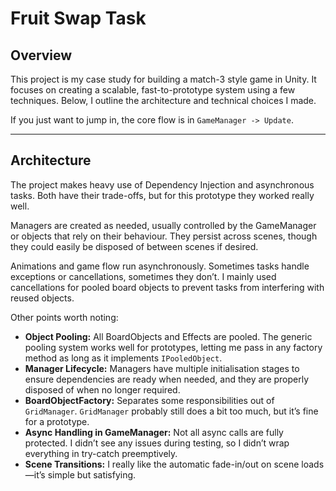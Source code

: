# Fruit Swap Task

## Overview

This project is my case study for building a match-3 style game in Unity. It focuses on creating a scalable, fast-to-prototype system using a few techniques. Below, I outline the architecture and technical choices I made.  

If you just want to jump in, the core flow is in `GameManager -> Update`.

---

## Architecture

The project makes heavy use of Dependency Injection and asynchronous tasks. Both have their trade-offs, but for this prototype they worked really well.  

Managers are created as needed, usually controlled by the GameManager or objects that rely on their behaviour. They persist across scenes, though they could easily be disposed of between scenes if desired.  

Animations and game flow run asynchronously. Sometimes tasks handle exceptions or cancellations, sometimes they don’t. I mainly used cancellations for pooled board objects to prevent tasks from interfering with reused objects.  

Other points worth noting:

- **Object Pooling:** All BoardObjects and Effects are pooled. The generic pooling system works well for prototypes, letting me pass in any factory method as long as it implements `IPooledObject`.  
- **Manager Lifecycle:** Managers have multiple initialisation stages to ensure dependencies are ready when needed, and they are properly disposed of when no longer required.  
- **BoardObjectFactory:** Separates some responsibilities out of `GridManager`. `GridManager` probably still does a bit too much, but it’s fine for a prototype.  
- **Async Handling in GameManager:** Not all async calls are fully protected. I didn’t see any issues during testing, so I didn’t wrap everything in try-catch preemptively.  
- **Scene Transitions:** I really like the automatic fade-in/out on scene loads—it’s simple but satisfying.  
